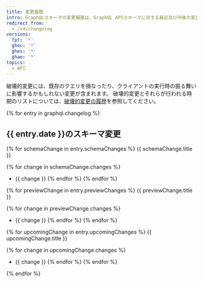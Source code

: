 ```yaml
---
title: 変更履歴
intro: GraphQLスキーマの変更履歴は、GraphQL APIスキーマに対する最近及び今後の変更のリストです。 これは後方互換性のある変更、スキーマプレビュー、今後の破壊的変更が含まれます。
redirect_from:
  - /v4/changelog
versions:
  fpt: '*'
  ghec: '*'
  ghes: '*'
  ghae: '*'
topics:
  - API
---
```


破壊的変更には、既存のクエリを損なったり、クライアントの実行時の振る舞いに影響するかもしれない変更が含まれます。 破壊的変更とそれらが行われる時期のリストについては、[破壊的変更の履歴](/graphql/overview/breaking-changes)を参照してください。

{% for entry in graphql.changelog %}
## {{ entry.date }}のスキーマ変更

{% for schemaChange in entry.schemaChanges %}
{{ schemaChange.title }}

{% for change in schemaChange.changes %}
* {{ change }}
{% endfor %}
{% endfor %}

{% for previewChange in entry.previewChanges %}
{{ previewChange.title }}

{% for change in previewChange.changes %}
* {{ change }}
{% endfor %}
{% endfor %}

{% for upcomingChange in entry.upcomingChanges %}
{{ upcomingChange.title }}

{% for change in upcomingChange.changes %}
* {{ change }}
{% endfor %}
{% endfor %}

{% endfor %}

